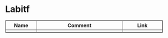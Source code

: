 # Labitf
<html>
<head>
<title>ITF Lab</title>
</head>
<body>
<?php
$conn = mysqli_init();
mysqli_real_connect($conn, 'dampitf.mysql.database.azure.com', 'itsaraphong1903@dampitf', 'Damp1903', 'ITFLab', 3306);
if (mysqli_connect_errno($conn))
{
    die('Failed to connect to MySQL: '.mysqli_connect_error());
}
$res = mysqli_query($conn, 'SELECT * FROM guestbook');
?>
<table width="600" border="1">
  <tr>
    <th width="100"> <div align="center">Name</div></th>
    <th width="350"> <div align="center">Comment </div></th>
    <th width="150"> <div align="center">Link </div></th>
  </tr>
<?php
while($Result = mysqli_fetch_array($res))
{
?>
  <tr>
    <td><?php echo $Result['Name'];?></div></td>
    <td><?php echo $Result['Comment'];?></td>
    <td><?php echo $Result['Link'];?></td>
  </tr>
<?php
}
?>
</table>
<?php
mysqli_close($conn);
?>
</body>
</html>
